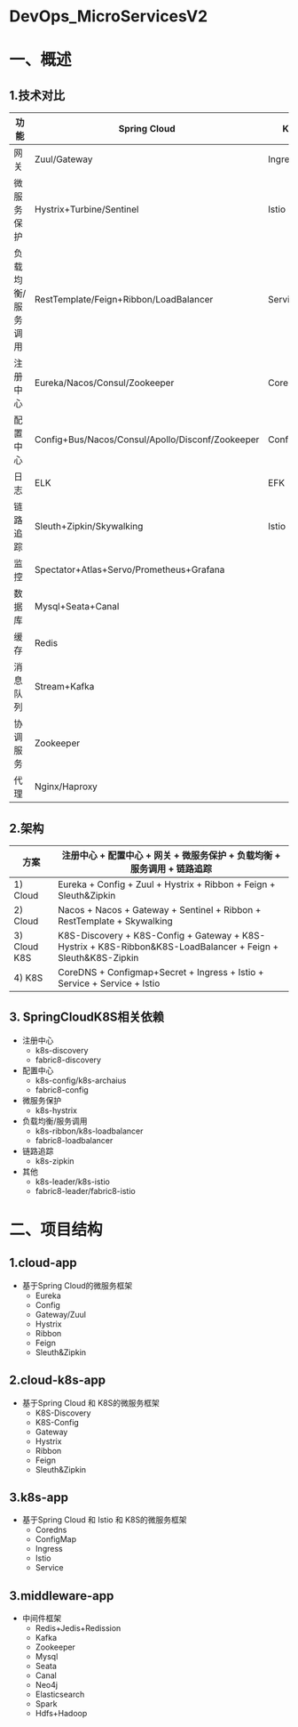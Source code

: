 # DevOps_MicroServicesV2

# 一、概述
## 1.技术对比
| 功能 | Spring Cloud | Kubernetes |
| ------ | ------ | ------ |
| 网关 | Zuul/Gateway | Ingress |
| 微服务保护 | Hystrix+Turbine/Sentinel | Istio |
| 负载均衡/服务调用 | RestTemplate/Feign+Ribbon/LoadBalancer | Service |
| 注册中心 | Eureka/Nacos/Consul/Zookeeper | CoreDNS |
| 配置中心 | Config+Bus/Nacos/Consul/Apollo/Disconf/Zookeeper | Configmap+Secret |
| 日志 | ELK | EFK |
| 链路追踪 | Sleuth+Zipkin/Skywalking | Istio |
| 监控 | Spectator+Atlas+Servo/Prometheus+Grafana |
| 数据库 | Mysql+Seata+Canal |
| 缓存 | Redis |
| 消息队列 | Stream+Kafka |
| 协调服务 | Zookeeper |
| 代理 | Nginx/Haproxy |

## 2.架构
| 方案 | 注册中心 + 配置中心 + 网关 + 微服务保护 + 负载均衡 + 服务调用 + 链路追踪 |
| ------ | ------ |
| 1) Cloud | Eureka + Config + Zuul + Hystrix + Ribbon + Feign + Sleuth&Zipkin |
| 2) Cloud | Nacos + Nacos + Gateway + Sentinel + Ribbon + RestTemplate + Skywalking |
| 3) Cloud K8S | K8S-Discovery + K8S-Config + Gateway + K8S-Hystrix + K8S-Ribbon&K8S-LoadBalancer + Feign + Sleuth&K8S-Zipkin |
| 4) K8S | CoreDNS + Configmap+Secret + Ingress + Istio + Service + Service + Istio |

## 3. SpringCloudK8S相关依赖
- 注册中心
  - k8s-discovery 
  - fabric8-discovery
- 配置中心
  - k8s-config/k8s-archaius
  - fabric8-config
- 微服务保护
  - k8s-hystrix
- 负载均衡/服务调用
  - k8s-ribbon/k8s-loadbalancer
  - fabric8-loadbalancer
- 链路追踪
  - k8s-zipkin
- 其他
  - k8s-leader/k8s-istio
  - fabric8-leader/fabric8-istio

# 二、项目结构
## 1.cloud-app
- 基于Spring Cloud的微服务框架
  - Eureka
  - Config
  - Gateway/Zuul
  - Hystrix
  - Ribbon
  - Feign
  - Sleuth&Zipkin

## 2.cloud-k8s-app
- 基于Spring Cloud 和 K8S的微服务框架
  - K8S-Discovery
  - K8S-Config
  - Gateway
  - Hystrix
  - Ribbon
  - Feign
  - Sleuth&Zipkin

## 3.k8s-app
- 基于Spring Cloud 和 Istio 和 K8S的微服务框架
  - Coredns
  - ConfigMap
  - Ingress
  - Istio
  - Service

## 3.middleware-app
- 中间件框架
  - Redis+Jedis+Redission
  - Kafka
  - Zookeeper
  - Mysql
  - Seata
  - Canal
  - Neo4j
  - Elasticsearch
  - Spark
  - Hdfs+Hadoop
